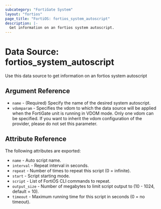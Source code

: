 ```yaml
---
subcategory: "FortiGate System"
layout: "fortios"
page_title: "FortiOS: fortios_system_autoscript"
description: |-
  Get information on an fortios system autoscript.
---
```


# Data Source: fortios_system_autoscript
Use this data source to get information on an fortios system autoscript

## Argument Reference

* `name` - (Required) Specify the name of the desired system autoscript.
* `vdomparam` - Specifies the vdom to which the data source will be applied when the FortiGate unit is running in VDOM mode. Only one vdom can be specified. If you want to inherit the vdom configuration of the provider, please do not set this parameter.


## Attribute Reference

The following attributes are exported:

* `name` - Auto script name.
* `interval` - Repeat interval in seconds.
* `repeat` - Number of times to repeat this script (0 = infinite).
* `start` - Script starting mode.
* `script` - List of FortiOS CLI commands to repeat.
* `output_size` - Number of megabytes to limit script output to (10 - 1024, default = 10).
* `timeout` - Maximum running time for this script in seconds (0 = no timeout).

